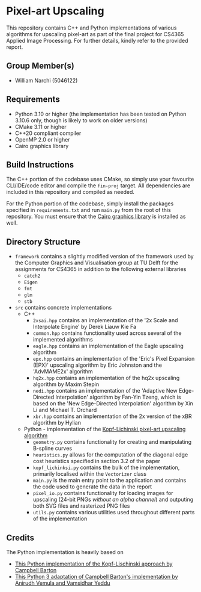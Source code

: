 # Pixel-art Upscaling
This repository contains C++ and Python implementations of various algorithms for upscaling pixel-art as part of the final project for CS4365 Applied Image Processing. For further details, kindly refer to the provided report.

## Group Member(s)
- William Narchi (5046122)

## Requirements
- Python 3.10 or higher (the implementation has been tested on Python 3.10.6 only, though is likely to work on older versions)
- CMake 3.11 or higher
- C++20 compliant compiler
- OpenMP 2.0 or higher
- Cairo graphics library

## Build Instructions
The C++ portion of the codebase uses CMake, so simply use your favourite CLI/IDE/code editor and compile the `fin-proj` target. All dependencies are included in this repository and compiled as needed.

For the Python portion of the codebase, simply install the packages specified in `requirements.txt` and run `main.py` from the root of this repository. You must ensure that the [Cairo graphics library](https://cairographics.org) is installed as well.

## Directory Structure
- `framework` contains a slightly modified version of the framework used by the Computer Graphics and Visualisation group at TU Delft for the assignments for CS4365 in addition to the following external libraries
    - `catch2`
    - `Eigen`
    - `fmt`
    - `glm`
    - `stb`
- `src` contains concrete implementations
  - C++
    - `2xsai.hpp` contains an implementation of the '2x Scale and Interpolate Engine' by Derek Liauw Kie Fa
    - `common.hpp` contains functionality used across several of the implemented algorithms
    - `eagle.hpp` contains an implementation of the Eagle upscaling algorithm
    - `epx.hpp` contains an implementation of the 'Eric's Pixel Expansion (EPX)' upscaling algorithm by Eric Johnston and the 'AdvMAME2x' algorithm
    - `hq2x.hpp` contains an implementation of the hq2x upscaling algorithm by Maxim Stepin
    - `nedi.hpp` contains an implementation of the 'Adaptive New Edge-Directed Interpolation' algorithm by Fan-Yin Tzeng, which is based on the 'New Edge-Directed Interpolation' algorithm by Xin Li and Michael T. Orchard
    - `xbr.hpp` contains an implementation of the 2x version of the xBR algorithm by Hylian
  - Python - implementation of the [Kopf-Lichinski pixel-art upscaling algorithm](http://johanneskopf.de/publications/pixelart/)
    - `geometry.py` contains functionality for creating and manipulating B-spline curves
    - `heuristics.py` allows for the computation of the diagonal edge cost heuristics specified in section 3.2 of the paper
    - `kopf_lichinksi.py` contains the bulk of the implementation, primarily localised within the `Vectorizer` class
    - `main.py` is the main entry point to the application and contains the code used to generate the data in the report
    - `pixel_io.py` contains functionality for loading images for upscaling (24-bit PNGs *without an alpha channel*) and outputing both SVG files and rasterized PNG files
    - `utils.py` contains various utilities used throughout different parts of the implementation

## Credits
The Python implementation is heavily based on
- [This Python implementation of the Kopf-Lischinski approach by Campbell Barton](https://github.com/jerith/depixel)
- [This Python 3 adaptation of Campbell Barton's implementation by Anirudh Vemula and Vamsidhar Yeddu](https://github.com/vvanirudh/Pixel-Art)
